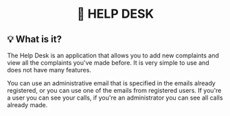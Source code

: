 <h1 align="center">📢 HELP DESK</h1>

## 💡 What is it?
<p>The Help Desk is an application that allows you to add new complaints and view all the complaints you've made before. 
It is very simple to use and does not have many features.</p>
<p>You can use an administrative email that is specified in the emails already registered, or you can use one of the emails from registered users. If you're a user you can see your calls, if you're an administrator you can see all calls already made.</p>
